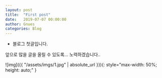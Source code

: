 ```yaml
---
layout: post
title:  "First post"
date:   2019-07-07 00:00:00
author: Gnues
categories: Blog
---
```


- 블로그 첫글입니다.

앞으로 많을 글을 올릴 수 있도록... 노력하겠습니다..

![img]({{ "/assets/imgs/1.jpg" | absolute_url }}){: style="max-width: 50%; height: auto;" }
